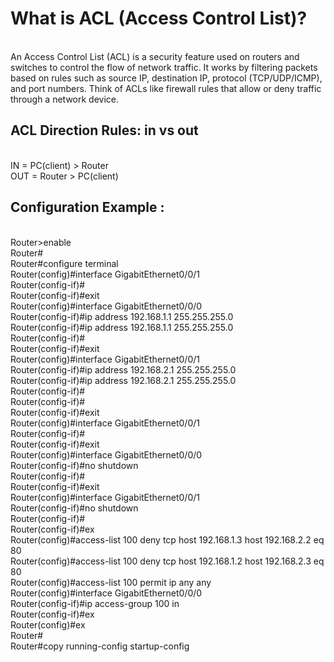 <h1>What is ACL (Access Control List)?</h1><br>
An Access Control List (ACL) is a security feature used on routers and switches to control the flow of network traffic.
It works by filtering packets based on rules such as source IP, destination IP, protocol (TCP/UDP/ICMP), and port numbers.
Think of ACLs like firewall rules that allow or deny traffic through a network device.<br>
<h2>ACL Direction Rules: in vs out</h2><br>
IN = PC(client) > Router<br>
OUT = Router > PC(client)<br>
<h2>Configuration Example : </h2><br>
Router>enable<br>
Router#<br>
Router#configure terminal<br>
Router(config)#interface GigabitEthernet0/0/1<br>
Router(config-if)#<br>
Router(config-if)#exit<br>
Router(config)#interface GigabitEthernet0/0/0<br>
Router(config-if)#ip address 192.168.1.1 255.255.255.0<br>
Router(config-if)#ip address 192.168.1.1 255.255.255.0<br>
Router(config-if)#<br>
Router(config-if)#exit<br>
Router(config)#interface GigabitEthernet0/0/1<br>
Router(config-if)#ip address 192.168.2.1 255.255.255.0<br>
Router(config-if)#ip address 192.168.2.1 255.255.255.0<br>
Router(config-if)#<br>
Router(config-if)#<br>
Router(config-if)#exit<br>
Router(config)#interface GigabitEthernet0/0/1<br>
Router(config-if)#<br>
Router(config-if)#exit<br>
Router(config)#interface GigabitEthernet0/0/0<br>
Router(config-if)#no shutdown<br>
Router(config-if)#<br>
Router(config-if)#exit<br>
Router(config)#interface GigabitEthernet0/0/1<br>
Router(config-if)#no shutdown<br>
Router(config-if)#<br>
Router(config-if)#ex<br>
Router(config)#access-list 100 deny tcp host 192.168.1.3 host 192.168.2.2 eq 80<br>
Router(config)#access-list 100 deny tcp host 192.168.1.2 host 192.168.2.3 eq 80<br>
Router(config)#access-list 100 permit ip any any<br>
Router(config)#interface GigabitEthernet0/0/0<br>
Router(config-if)#ip access-group 100 in<br>
Router(config-if)#ex<br>
Router(config)#ex<br>
Router#<br>
Router#copy running-config startup-config<br>
